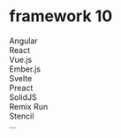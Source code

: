 # framework 10

Angular  
React  
Vue.js  
Ember.js  
Svelte  
Preact  
SolidJS  
Remix Run  
Stencil  
...
